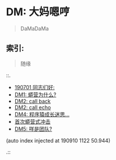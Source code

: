 # DM: 大妈嗯哼
> DaMaDaMa

## 索引:
> 随缘

::.
- [ 190701 同志们好:](190701_DM0.md)
- [ DM1: 蟒营为什么?](190702_DM1.md)
- [ DM2: call back](190709_DM2.md)
- [ DM2: call echo](190709_DM2_links.md)
- [ DM4: 程序猿成长迷思...](190725-DM4-coder-how2-growup.md)
- [ 首次蟒营式冲击](190905-1st101camp.md)
- [ DM5: 咩是团队?](DM5-what-is-team.md)

(auto index injected at 190910 1122 50.944) 

.::



